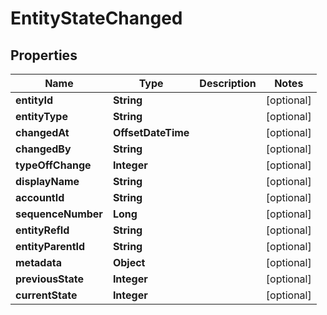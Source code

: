 

# EntityStateChanged



## Properties

| Name | Type | Description | Notes |
|------------ | ------------- | ------------- | -------------|
|**entityId** | **String** |  |  [optional] |
|**entityType** | **String** |  |  [optional] |
|**changedAt** | **OffsetDateTime** |  |  [optional] |
|**changedBy** | **String** |  |  [optional] |
|**typeOffChange** | **Integer** |  |  [optional] |
|**displayName** | **String** |  |  [optional] |
|**accountId** | **String** |  |  [optional] |
|**sequenceNumber** | **Long** |  |  [optional] |
|**entityRefId** | **String** |  |  [optional] |
|**entityParentId** | **String** |  |  [optional] |
|**metadata** | **Object** |  |  [optional] |
|**previousState** | **Integer** |  |  [optional] |
|**currentState** | **Integer** |  |  [optional] |



